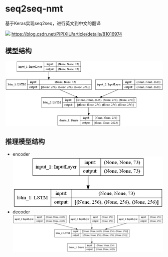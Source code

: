 # seq2seq-nmt

基于Keras实现seq2seq，进行英文到中文的翻译

![](https://github.com/yanqiangmiffy/seq2seq-nmt/blob/master/assets/seq2seq.jpg)
https://blog.csdn.net/PIPIXIU/article/details/81016974

## 模型结构
![](https://github.com/yanqiangmiffy/seq2seq-nmt/blob/master/assets/model.png)

## 推理模型结构
- encoder
![](https://github.com/yanqiangmiffy/seq2seq-nmt/blob/master/assets/encoder.png)
- decoder
![](https://github.com/yanqiangmiffy/seq2seq-nmt/blob/master/assets/decoder.png)


